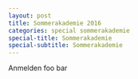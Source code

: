 ```yaml
---
layout: post
title: Sommerakademie 2016
categories: special sommerakademie
special-title: Sommerakademie
special-subtitle: Sommerakademie
---
```

Anmelden foo bar
